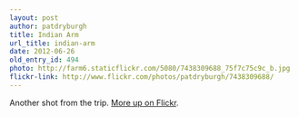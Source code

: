 ```yaml
---
layout: post
author: patdryburgh
title: Indian Arm
url_title: indian-arm
date: 2012-06-26
old_entry_id: 494
photo: http://farm6.staticflickr.com/5080/7438309688_75f7c75c9c_b.jpg
flickr-link: http://www.flickr.com/photos/patdryburgh/7438309688/  
---
```


Another shot from the trip. [More up on Flickr](http://www.flickr.com/photos/patdryburgh/sets/72157630276912544/with/7438309688/).